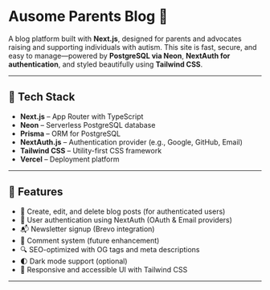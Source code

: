 # Ausome Parents Blog 🌟

A blog platform built with **Next.js**, designed for parents and advocates raising and supporting individuals with autism. This site is fast, secure, and easy to manage—powered by **PostgreSQL via Neon**, **NextAuth for authentication**, and styled beautifully using **Tailwind CSS**.

---

## 🚀 Tech Stack

- **Next.js** – App Router with TypeScript
- **Neon** – Serverless PostgreSQL database
- **Prisma** – ORM for PostgreSQL
- **NextAuth.js** – Authentication provider (e.g., Google, GitHub, Email)
- **Tailwind CSS** – Utility-first CSS framework
- **Vercel** – Deployment platform

---

## 🧩 Features

- 📝 Create, edit, and delete blog posts (for authenticated users)
- 🔐 User authentication using NextAuth (OAuth & Email providers)
- 📬 Newsletter signup (Brevo integration)
- 💬 Comment system (future enhancement)
- 🔍 SEO-optimized with OG tags and meta descriptions
- 🌓 Dark mode support (optional)
- 📱 Responsive and accessible UI with Tailwind CSS

---
